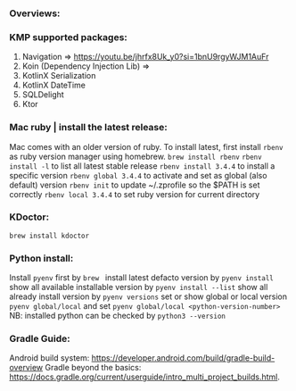 ### Overviews:

### KMP supported packages:
1. Navigation => https://youtu.be/jhrfx8Uk_y0?si=1bnU9rgyWJM1AuFr
2. Koin (Dependency Injection Lib) => 
3. KotlinX Serialization
4. KotlinX DateTime
5. SQLDelight
6. Ktor 

### Mac ruby | install the latest release:
Mac comes with an older version of ruby. To install latest, first install `rbenv` as ruby version manager using homebrew.
`brew install rbenv`
`rbenv install -l` to list all latest stable release
`rbenv install 3.4.4` to install a specific version
`rbenv global 3.4.4` to activate and set as global (also default) version
`rbenv init` to update ~/.zprofile so the $PATH is set correctly
`rbenv local 3.4.4` to set ruby version for current directory

### KDoctor:
`brew install kdoctor`

### Python install:
Install `pyenv` first by `brew `
install latest defacto version by `pyenv install`
show all available installable version by `pyenv install --list`
show all already install version by `pyenv versions`
set or show global or local version `pyenv global/local` and set `pyenv global/local <python-version-number>`
NB: installed python can be checked by `python3 --version`

### Gradle Guide:
Android build system: https://developer.android.com/build/gradle-build-overview
Gradle beyond the basics: https://docs.gradle.org/current/userguide/intro_multi_project_builds.html.